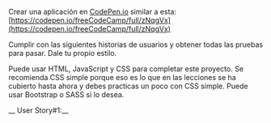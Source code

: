 Crear una aplicación en [CodePen.io](https://codepen.io/) similar a esta: [https://codepen.io/freeCodeCamp/full/zNqgVx](https://codepen.io/freeCodeCamp/full/zNqgVx)

Cumplir con las siguientes historias de usuarios y obtener todas las pruebas para pasar. Dale tu propio estilo.

Puede usar HTML, JavaScript y CSS para completar este proyecto. Se recomienda CSS simple porque eso es lo que en las lecciones se ha cubierto hasta ahora y debes practicas un poco con CSS simple. Puede usar Bootstrap o SASS si lo desea.

__ User Story#1:__
